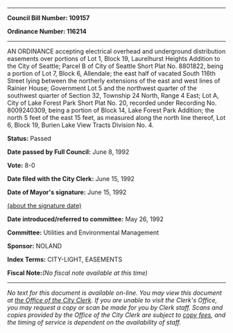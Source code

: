 

********

**Council Bill Number: 109157**
   
**Ordinance Number: 116214**
********

 AN ORDINANCE accepting electrical overhead and underground distribution easements over portions of Lot 1, Block 19, Laurelhurst Heights Addition to the City of Seattle; Parcel B of City of Seattle Short Plat No. 8801822, being a portion of Lot 7, Block 6, Allendale; the east half of vacated South 116th Street lying between the northerly extensions of the east and west lines of Rainier House; Government Lot 5 and the northwest quarter of the southwest quarter of Section 32, Township 24 North, Range 4 East; Lot A, City of Lake Forest Park Short Plat No. 20, recorded under Recording No. 8009240309, being a portion of Block 14, Lake Forest Park Addition; the north 5 feet of the east 15 feet, as measured along the north line thereof, Lot 6, Block 19, Burien Lake View Tracts Division No. 4.

**Status:** Passed
   
**Date passed by Full Council:** June 8, 1992
   
**Vote:** 8-0
   
**Date filed with the City Clerk:** June 15, 1992
   
**Date of Mayor's signature:** June 15, 1992
   
[(about the signature date)](/~public/approvaldate.htm)
   
   
   
**Date introduced/referred to committee:** May 26, 1992
   
**Committee:** Utilities and Environmental Management
   
**Sponsor:** NOLAND
   
   
**Index Terms:** CITY-LIGHT, EASEMENTS

**Fiscal Note:**_(No fiscal note available at this time)_
********

_No text for this document is available on-line. You may view this document at [the Office of the City Clerk](http://www.seattle.gov/leg/clerk/contactUs.htm). If you are unable to visit the Clerk's Office, you may request a copy or scan be made for you by Clerk staff. Scans and copies provided by the Office of the City Clerk are subject to [copy fees](http://clerk.seattle.gov/~public/clerkfees.htm), and the timing of service is dependent on the availability of staff._

